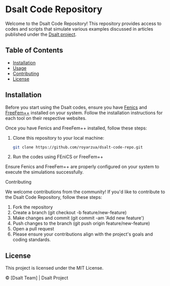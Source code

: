 # Dsalt Code Repository

Welcome to the Dsalt Code Repository! This repository provides access to codes and scripts that simulate various examples discussed in articles published under the [Dsalt project](https://dsalt.cl).

## Table of Contents

- [Installation](#installation)
- [Usage](#usage)
- [Contributing](#contributing)
- [License](#license)

## Installation

Before you start using the Dsalt codes, ensure you have [Fenics](https://fenicsproject.org) and [FreeFem++](https://freefem.org) installed on your system. Follow the installation instructions for each tool on their respective websites.

Once you have Fenics and FreeFem++ installed, follow these steps:

1. Clone this repository to your local machine:

   ```bash
   git clone https://github.com/royarzua/dsalt-code-repo.git

2. Run the codes using FEniCS or FreeFem++


Ensure Fenics and FreeFem++ are properly configured on your system to execute the simulations successfully.

Contributing

We welcome contributions from the community! If you'd like to contribute to the Dsalt Code Repository, follow these steps:

1. Fork the repository
2. Create a branch (git checkout -b feature/new-feature)
3. Make changes and commit (git commit -am 'Add new feature')
4. Push changes to the branch (git push origin feature/new-feature)
5. Open a pull request
6. Please ensure your contributions align with the project's goals and coding standards.

## License

This project is licensed under the MIT License.

© [Dsalt Team] | Dsalt Project
